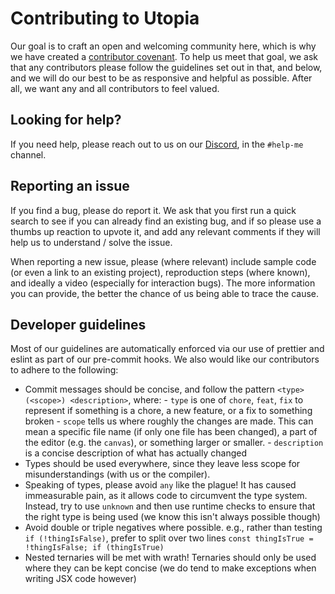 # Contributing to Utopia

Our goal is to craft an open and welcoming community here, which is why we have created a [contributor covenant](contributor-covenant.md). To help us meet that goal, we ask that any contributors please follow the guidelines set out in that, and below, and we will do our best to be as responsive and helpful as possible. After all, we want any and all contributors to feel valued.

## Looking for help?

If you need help, please reach out to us on our [Discord](https://discord.gg/pD8SrEJ), in the `#help-me` channel.

## Reporting an issue

If you find a bug, please do report it. We ask that you first run a quick search to see if you can already find an existing bug, and if so please use a thumbs up reaction to upvote it, and add any relevant comments if they will help us to understand / solve the issue.

When reporting a new issue, please (where relevant) include sample code (or even a link to an existing project), reproduction steps (where known), and ideally a video (especially for interaction bugs). The more information you can provide, the better the chance of us being able to trace the cause.

## Developer guidelines

Most of our guidelines are automatically enforced via our use of prettier and eslint as part of our pre-commit hooks. We also would like our contributors to adhere to the following:

- Commit messages should be concise, and follow the pattern `<type>(<scope>) <description>`, where: - `type` is one of `chore`, `feat`, `fix` to represent if something is a chore, a new feature, or a fix to something broken - `scope` tells us where roughly the changes are made. This can mean a specific file name (if only one file has been changed), a part of the editor (e.g. the `canvas`), or something larger or smaller. - `description` is a concise description of what has actually changed
- Types should be used everywhere, since they leave less scope for misunderstandings (with us or the compiler).
- Speaking of types, please avoid `any` like the plague! It has caused immeasurable pain, as it allows code to circumvent the type system. Instead, try to use `unknown` and then use runtime checks to ensure that the right type is being used (we know this isn't always possible though)
- Avoid double or triple negatives where possible. e.g., rather than testing `if (!thingIsFalse)`, prefer to split over two lines `const thingIsTrue = !thingIsFalse; if (thingIsTrue)`
- Nested ternaries will be met with wrath! Ternaries should only be used where they can be kept concise (we do tend to make exceptions when writing JSX code however)
